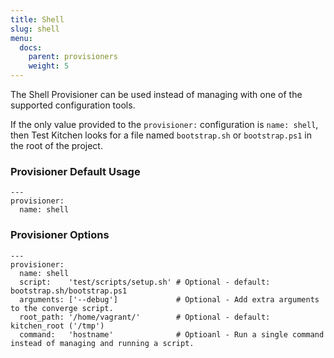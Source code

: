 ```yaml
---
title: Shell
slug: shell
menu:
  docs:
    parent: provisioners
    weight: 5
---
```


The Shell Provisioner can be used instead of managing with one of the supported configuration tools.

If the only value provided to the `provisioner:` configuration is `name: shell`, then Test Kitchen looks for a file named `bootstrap.sh` or `bootstrap.ps1` in the root of the project.

### Provisioner Default Usage
~~~
---
provisioner:
  name: shell
~~~

### Provisioner Options
~~~
---
provisioner:
  name: shell
  script:    'test/scripts/setup.sh' # Optional - default: bootstrap.sh/bootstrap.ps1
  arguments: ['--debug']             # Optional - Add extra arguments to the converge script.
  root_path: '/home/vagrant/'        # Optional - default: kitchen_root ('/tmp')
  command:   'hostname'              # Optioanl - Run a single command instead of managing and running a script.
~~~
